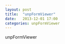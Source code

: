 ```yaml
---
layout: post
title:  "unpFormViewer"
date:   2013-12-01 17:00
categories: unpFormViewer
---
```


unpFormViewer